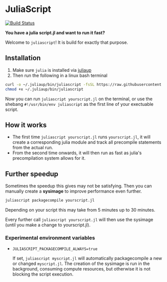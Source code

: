 # JuliaScript

[![Build Status](https://github.com/jolin-io/JuliaScript.jl/actions/workflows/CI.yml/badge.svg?branch=main)](https://github.com/jolin-io/JuliaScript.jl/actions/workflows/CI.yml?query=branch%3Amain)

**You have a julia script.jl and want to run it fast?** 

Welcome to `juliascript`! It is build for exactly that purpose.

## Installation

1. Make sure `julia` is installed via [juliaup](https://github.com/JuliaLang/juliaup)
2. Then run the following in a linux bash terminal
  ```bash
  curl -o ~/.juliaup/bin/juliascript -fsSL https://raw.githubusercontent.com/jolin-io/JuliaScript.jl/main/bin/juliascript
  chmod +x ~/.juliaup/bin/juliascript
  ```

Now you can run `juliascript yourscript.jl` on the terminal, or use the shebang `#!/usr/bin/env juliascript` as the first line of your exectuable script.

## How it works

- The first time `juliascript yourscript.jl` runs `yourscript.jl`, it will create a corresponding julia module and track all precompile statements from the actual run.
- From the second time onwards, it will then run as fast as julia's precompilation system allows for it.


## Further speedup
Sometimes the speedup this gives may not be satisfying. Then you can manually create a **sysimage** to improve performance even further.
```bash
juliascript packagecompile yourscript.jl
```
Depending on your script this may take from 5 minutes up to 30 minutes.

Every further call `juliascript yourscript.jl` will then use the sysimage (until you make a change to yourscript.jl).

### Experimental environment variables
- `JULIASCRIPT_PACKAGECOMPILE_ALWAYS=true`
  
  If set, `juliascript myscript.jl` will automatically packagecompile a new or changed `myscript.jl`. The creation of the sysimage is run in the background, consuming compute resources, but otherwise it is not blocking the script execution. 




